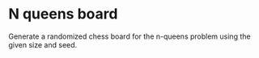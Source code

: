 # N queens board

Generate a randomized chess board for the n-queens problem using the given size and seed.
